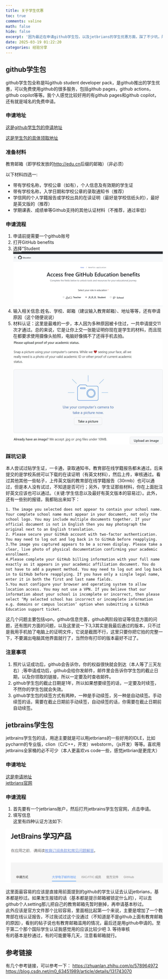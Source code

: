 ```yaml
---
title: 关于学生优惠
toc: true
comments: valine
math: false
hide: false
excerpt: '因为最近在申请github学生包，以及jetbrians的学生优惠方面，踩了不少坑，所以写一篇博客记录一下。'
date: 2025-03-19 01:22:20
categories: 经验分享
---
```



## github学生包

github学生包全称是叫github student developer pack，是github推出的学生优惠，可以免费使用github的很多服务，包括github pages，github actions，github copilot等等。我个人感觉比较好用的有github pages和github copilot，还有就是域名的免费申请。

### 申请地址

[这是github学生包的申请地址](https://education.github.com/)

[这是学生包的具体领取地址](https://education.github.com/pack)

### 准备材料

教育邮箱（即学校发放的<http://edu.cn>后缀的邮箱）（非必须）

以下材料四选一:

- 带有学校名称，学校公章（如有），个人信息及有效期的学生证
- 带有学校名称，入学日期和学校公章的录取通知书（推荐）
- 学信网的个人学籍报告或学校出具的在读证明（最好是学校信纸头的），最好是英文版的（推荐）
- 学期课表、成绩单等Github支持的其他认证材料（不推荐，通过率低）

### 申请流程

1. 申请前提需要一个github账号
2. 打开GitHub benefits
3. 选择“Student
![alt text](../images//image.png)
4. 输入相关信息:姓名、学校、邮箱（建议输入教育邮箱）、地址等等，还有申请原因（这个随便说说）
5. 材料认证：这里是最难的一步，本人因为多种原因被卡住过，一共申请提交11次才通过。总的来说，它是让你上交一张能证明你现在是学生的材料，而且现在都要求使用摄像头拍照，电脑好像搞不了还得手机去拍。
![alt text](../images//image2.png)

### 踩坑记录

本人尝试过贴学生证，一卡通，录取通知书，教育部在线学籍报告都未通过。后来提交的是学校系统可以下载的在读证明（有英文材料），然后上传，审核通过。看过其他其他一些帖子，上传英文版的教育部在线学籍报告（30rmb）也可以通过，但是本人没有试过，不知道是否可行；另外，学生证那些材料，你在上面批注好英文应该也可以通过。（关键:学生信息以及最好有英文版本的容易过）。此外，还有一些别的报错，我都贴出来如下：

```plaintext{style="white-space: pre-wrap;"}
1. The image you selected does not appear to contain your school name. Your complete school name must appear in your document, not only the school logo. You may include multiple documents together. If your official document is not in English then you may photograph the original next to an English translation.
2. Please secure your GitHub account with two-factor authentication. You may need to log out and log back in to GitHub before reapplying.
3.The image you captured appears to be a screen display. Please take a clear, live photo of physical documentation confirming your academic enrollment.
4.Please complete your GitHub billing information with your full name exactly as it appears in your academic affiliation document. You do not have to add a payment method. You may need to log out and log back in to GitHub before reapplying. If you have only a single legal name, enter it in both the first and last name fields.
5.You must configure your browser and operating system to allow location access. You may not use a VPN. If you believe that our information about your school is incomplete or incorrect, then please select ‘My selected school has incorrect or incomplete information e.g. domains or campus location’ option when submitting a GitHub Education support ticket.
```

这几个问题主要包括vpn，github信息完善，github两阶段验证等信息方面的问题，还有图片方面的问题，以及这里说一下3,3其实是我最后通过的版本，只不过是我用手机拍了电脑上的证明文件，它说是截图不行，这里只要你把它拍的完整一下，不要漏出电脑其他界面就行了，当然你有打印的版本最好不过了。

### 注意事项

1. 照片认证成功后，github会告诉你，你的权益很快就会到达（本人等了三天左右）;等申请成功后，github会给你发邮件，邮件里会告诉你学生包的截止日期，以及你领取的链接，所以一定要及时查收邮件。
2. github学生包的截止日期是1年，所以如果想要续签的话，一定要及时续签，不然你的学生包就会失效。
3. github学生包的续签方式有两种，一种是手动续签，另一种是自动续签。手动续签的话，需要在截止日期前手动续签，自动续签的话，你需要在截止日期前自动续签。

## jetbrains学生包

jetbrains学生包的话，用途主要就是可以用jetbrians的一些好用的IDLE，比如pycharm的专业版，clion（C/C++，开发）webstorm，（js开发）等等。喜欢用jetbrains全家桶的必不可少（本人更喜欢vs code一些，感觉jetbrian是更庞大）

### 申请地址

[这是申请地址](https://www.jetbrains.com/zh-cn/community/education/#students)  
[jetbrians官网](https://www.jetbrains.com/zh-cn/)


### 申请流程

1. 首先要有一个jetbrians账户，然后打开jetbrains学生包官网，点击申请。
2. 填写信息  
这里有四种认证方法如下:

![jetbrains学生认证](../images//image1.png)  

这里面最容易的应该是直接用前面提到的github的学生认证去认证jetbrians，基本都是秒过。如果发生报错的话（基本都是提示邮箱被锁定什么的），可以去github个人setting那儿把自己的教育邮箱先暂时删掉，再申请基本秒过。  
此外应该是官方文件那个比较容易，里面相比起第一个来说，主要是增加了一个教育部在线认证报告，不过我试过这个没通过（不知道是不是github上面有教育邮箱的原因），看别的帖子说也有教育邮箱滥用的情况，最后还是用github申请的。至于第二个那个国际学生认证我感觉用的应该比较少吧
3. 等待审核  
有的基本是秒通过，有的可能要等几天，注意看邮箱就行。

## 参考链接

有几个参考链接，可以参考一下：
https://zhuanlan.zhihu.com/p/578964972
https://blog.csdn.net/m0_63451989/article/details/131743070
